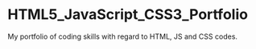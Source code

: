 # HTML5_JavaScript_CSS3_Portfolio
My portfolio of coding skills with regard to HTML, JS and CSS codes.
